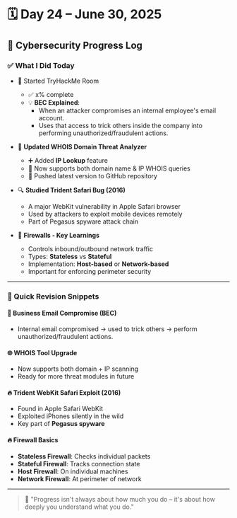 # 🗓️ Day 24 – June 30, 2025
## 🔐 Cybersecurity Progress Log

### ✅ What I Did Today

- 🚧 Started TryHackMe Room
  - ✅ x% complete
  - 💡 **BEC Explained**:
    - When an attacker compromises an internal employee's email account.
    - Uses that access to trick others inside the company into performing unauthorized/fraudulent actions.

- 🔧 **Updated WHOIS Domain Threat Analyzer**
  - ➕ Added **IP Lookup** feature
  - 🔁 Now supports both domain name & IP WHOIS queries
  - 🚀 Pushed latest version to GitHub repository

- 🔍 **Studied Trident Safari Bug (2016)**
  - A major WebKit vulnerability in Apple Safari browser
  - Used by attackers to exploit mobile devices remotely
  - Part of Pegasus spyware attack chain

- 🧱 **Firewalls - Key Learnings**
  - Controls inbound/outbound network traffic
  - Types: **Stateless** vs **Stateful**
  - Implementation: **Host-based** or **Network-based**
  - Important for enforcing perimeter security

---

### 🧠 Quick Revision Snippets

#### 📧 Business Email Compromise (BEC)
- Internal email compromised → used to trick others → perform unauthorized/fraudulent actions.

#### 🌐 WHOIS Tool Upgrade
- Now supports both domain + IP scanning
- Ready for more threat modules in future

#### 🔥 Trident WebKit Safari Exploit (2016)
- Found in Apple Safari WebKit
- Exploited iPhones silently in the wild
- Key part of **Pegasus spyware**

#### 🔥 Firewall Basics
- **Stateless Firewall**: Checks individual packets
- **Stateful Firewall**: Tracks connection state
- **Host Firewall**: On individual machines
- **Network Firewall**: At perimeter of network

---

> 🎯 "Progress isn't always about how much you do – it's about how deeply you understand what you do."
